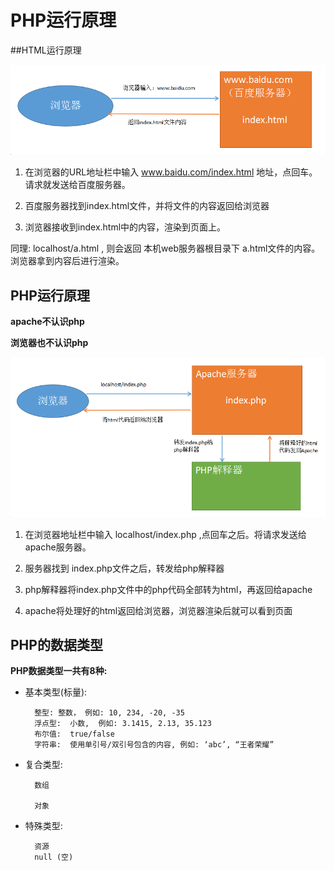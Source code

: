 
# PHP运行原理

##HTML运行原理

![](../media/1525248413592.png)

1) 在浏览器的URL地址栏中输入 www.baidu.com/index.html 地址，点回车。请求就发送给百度服务器。

2) 百度服务器找到index.html文件，并将文件的内容返回给浏览器

3) 浏览器接收到index.html中的内容，渲染到页面上。

同理: localhost/a.html ,  则会返回 本机web服务器根目录下 a.html文件的内容。浏览器拿到内容后进行渲染。


## PHP运行原理

 **apache不认识php**

 **浏览器也不认识php**

 ![](../media/1525248877964.png)


 1) 在浏览器地址栏中输入 localhost/index.php ,点回车之后。将请求发送给apache服务器。

 2) 服务器找到 index.php文件之后，转发给php解释器

 3) php解释器将index.php文件中的php代码全部转为html，再返回给apache

 4) apache将处理好的html返回给浏览器，浏览器渲染后就可以看到页面



 ## PHP的数据类型
 

  **PHP数据类型一共有8种:**

- 基本类型(标量):

        整型: 整数， 例如: 10, 234, -20, -35 
        浮点型:  小数,  例如: 3.1415, 2.13, 35.123
        布尔值:  true/false
        字符串:  使用单引号/双引号包含的内容, 例如: ‘abc’, “王者荣耀”

- 复合类型:

        数组

        对象

- 特殊类型:

        资源 
        null (空)

